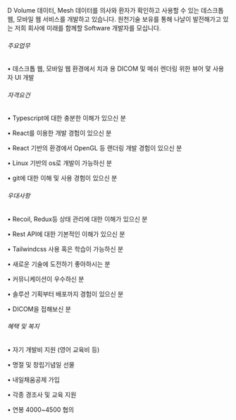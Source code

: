D Volume 데이터, Mesh 데이터를 의사와 환자가 확인하고 사용할 수 있는 데스크톱 웹, 모바일 웹 서비스를 개발하고 있습니다. 원천기술 보유를 통해 나날이 발전해가고 있는 저희 회사에 미래를 함께할 Software 개발자를 모십니다.

###### 주요업무

• 데스크톱 웹, 모바일 웹 환경에서 치과 용 DICOM 및 메쉬 렌더링 위한 뷰어 먗 사용자 UI 개발

###### 자격요건

• Typescript에 대한 충분한 이해가 있으신 분  
  
• React를 이용한 개발 경험이 있으신 분  
  
• React 기반의 환경에서 OpenGL 등 랜더링 개발 경험이 있으신 분  
  
• Linux 기반의 os로 개발이 가능하신 분  
  
• git에 대한 이해 및 사용 경험이 있으신 분

###### 우대사항

• Recoil, Redux등 상태 관리에 대한 이해가 있으신 분  
  
• Rest API에 대한 기본적인 이해가 있으신 분  
  
• Tailwindcss 사용 혹은 학습이 가능하신 분  
  
• 새로운 기술에 도전하기 좋아하시는 분  
  
• 커뮤니케이션이 우수하신 분  
  
• 솔루션 기획부터 배포까지 경험이 있으신 분  
  
• DICOM을 접해보신 분

###### 혜택 및 복지

• 자기 개발비 지원 (영어 교육비 등)  
  
• 명절 및 창립기념일 선물  
  
• 내일채움공제 가입  
  
• 각종 경조사 및 교육 지원  
  
• 연봉 4000~4500 협의